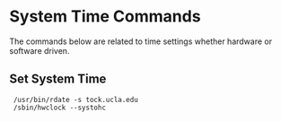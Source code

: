 # System Time Commands

The commands below are related to time settings whether hardware or software driven.

## Set System Time
```
 /usr/bin/rdate -s tock.ucla.edu
 /sbin/hwclock --systohc
```
